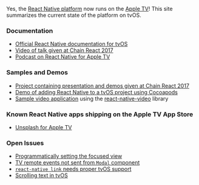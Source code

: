 Yes, the [React Native platform](https://facebook.github.io/react-native) now runs on the [Apple TV](https://www.apple.com/tv/)! This site summarizes the current state of the platform on tvOS.

### Documentation

- [Official React Native documentation for tvOS](https://facebook.github.io/react-native/docs/building-for-apple-tv.html)
- [Video of talk given at Chain React 2017](https://www.youtube.com/watch?v=jDRXGqb9hno)
- [Podcast on React Native for Apple TV](https://itunes.apple.com/us/podcast/75-building-apple-tv-apps-feat-douglas-lowder/id1058647602?i=1000391604510&mt=2)

### Samples and Demos

- [Project containing presentation and demos given at Chain React 2017](https://github.com/dlowder-salesforce/RNAppleTVTalk)
- [Demo of adding React Native to a tvOS project using Cocoapods](https://github.com/dlowder-salesforce/react-native-tvos-cocoapods-test)
- [Sample video application](https://github.com/dlowder-salesforce/AppleTVVideoDemo) using the [react-native-video](https://github.com/react-native-community/react-native-video) library

### Known React Native apps shipping on the Apple TV App Store

- [Unsplash for Apple TV](https://itunes.apple.com/us/app/unsplash-for-apple-tv/id1165050871?mt=8)

### Open Issues
- [Programmatically setting the focused view](https://github.com/facebook/react-native/issues/13855)
- [TV remote events not sent from `Modal` component](https://github.com/facebook/react-native/issues/15389)
- [`react-native link` needs proper tvOS support](https://github.com/facebook/react-native/issues/13783)
- [Scrolling text in tvOS](https://github.com/facebook/react-native/issues/14852)


